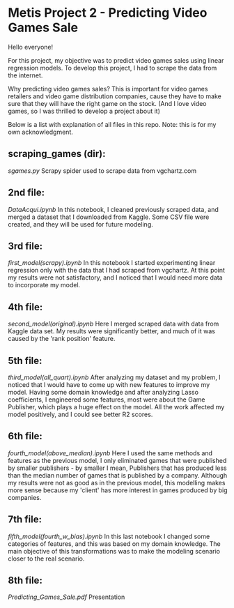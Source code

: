 # Metis Project 2 - Predicting Video Games Sale

Hello everyone! 

For this project, my objective was to predict video games sales using linear regression models. To develop this project, I had to scrape the data from the internet.

Why predicting video games sales? This is important for video games retailers and video game distribution companies, cause they have to make sure that they will have the right game on the stock. (And I love video games, so I was thrilled to develop a project about it)

Below is a list with explanation of all files in this repo. Note: this is for my own acknowledgment.

## scraping_games (dir):
*sgames.py*
Scrapy spider used to scrape data from vgchartz.com

## 2nd file:
*DataAcqui.ipynb*
In this notebook, I cleaned previously scraped data, and merged a dataset that I downloaded from Kaggle.
Some CSV file were created, and they will be used for future modeling.

## 3rd file:
*first_model(scrapy).ipynb*
In this notebook I started experimenting linear regression only with the data that I had scraped from vgchartz. At this point my results were not satisfactory, and I noticed that I would need more data to incorporate my model.

## 4th file:
*second_model(original).ipynb*
Here I merged scraped data with data from Kaggle data set.
My results were significantly better, and much of it was caused by the 'rank position' feature.

## 5th file:
*third_model(all_quart).ipynb*
After analyzing my dataset and my problem, I noticed that I would have to come up with new features to improve my model.
Having some domain knowledge and after analyzing Lasso coefficients, I engineered some features, most were about the Game Publisher, which plays a huge effect on the model.
All the work affected my model positively, and I could see better R2 scores.

## 6th file:
*fourth_model(above_median).ipynb*
Here I used the same methods and features as the previous model, I only eliminated games that were published by smaller publishers - by smaller I mean, Publishers that has produced less than the median number of games that is published by a company.
Although my results were not as good as in the previous model, this modelling makes more sense because my 'client' has more interest in games produced by big companies.

## 7th file:
*fifth_model(fourth_w_bias).ipynb*
In this last notebook I changed some categories of features, and this was based on my domain knowledge. The main objective of this transformations was to make the modeling scenario closer to the real scenario.

## 8th file:
*Predicting_Games_Sale.pdf*
Presentation
